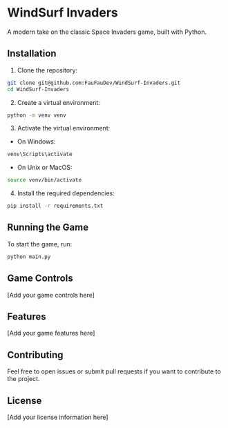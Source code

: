 # WindSurf Invaders

A modern take on the classic Space Invaders game, built with Python.

## Installation

1. Clone the repository:
```bash
git clone git@github.com:FauFauDev/WindSurf-Invaders.git
cd WindSurf-Invaders
```

2. Create a virtual environment:
```bash
python -m venv venv
```

3. Activate the virtual environment:
- On Windows:
```bash
venv\Scripts\activate
```
- On Unix or MacOS:
```bash
source venv/bin/activate
```

4. Install the required dependencies:
```bash
pip install -r requirements.txt
```

## Running the Game

To start the game, run:
```bash
python main.py
```

## Game Controls

[Add your game controls here]

## Features

[Add your game features here]

## Contributing

Feel free to open issues or submit pull requests if you want to contribute to the project.

## License

[Add your license information here]
